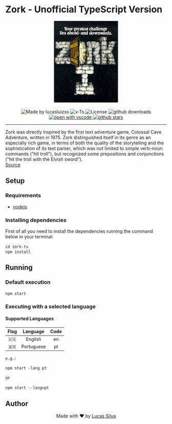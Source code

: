 # Zork - Unofficial TypeScript Version

<div align="center">
	<img alt="Made by lucasluizss" src=".github/assets/images/zork-logo.jpeg" width="200" />
</div>
<br>
<div align="center">
	<img alt="Made by lucasluizss" src="https://img.shields.io/badge/made%20by-lucasluizss-%2304D361" />
	<img alt="x-Ts" src="https://badgen.net/badge/icon/typescript?icon=typescript&label">
	<img alt="License" src="https://img.shields.io/github/license/lucasluizss/zork-ts" />
	<img alt="github downloads" src="https://img.shields.io/github/downloads/lucasluizss/zork-ts/total.svg">
	<a href="https://open.vscode.dev/lucasluizss/zork-ts">
	    <img alt="open with vscode" src="https://open.vscode.dev/badges/open-in-vscode.svg">
	</a>
	<a href="https://GitHub.com/lucasluizss/zork-ts/stargazers/">
	    <img alt="github stars" src="https://img.shields.io/github/stars/lucasluizss/zork-ts.svg?style=social&label=Star&maxAge=2592000">
	</a>
</div>
<hr>

Zork was directly inspired by the first text adventure game, Colossal Cave Adventure, written in 1975. Zork distinguished itself in its genre as an especially rich game, in terms of both the quality of the storytelling and the sophistication of its text parser, which was not limited to simple verb-noun commands ("hit troll"), but recognized some prepositions and conjunctions ("hit the troll with the Elvish sword"). \
[Source](https://en.wikipedia.org/wiki/Zork)

## Setup

### Requirements

- [nodejs](https://nodejs.org/en/download/)

### Installing dependencies

First of all you need to install the dependencies running the command below in your terminal:

```shell
cd zork-ts
npm install
```

## Running

### Default execution

```shell
npm start
```

### Executing with a selected language

#### Supported Languages

|   Flag   |  Language  | Code |
| :------: | :--------: | :--: |
|   :us:   |  English   |  en  |
| :brazil: | Portuguese |  pt  |

`e.g.`:

```shell
npm start -lang pt
```

or

```shell
npm start --lang=pt
```

## Author

<p align="center">
	Made with ♥ by <a href="https://www.linkedin.com/in/lucasluizss/" target="_blank">Lucas Silva</a>
</p>

